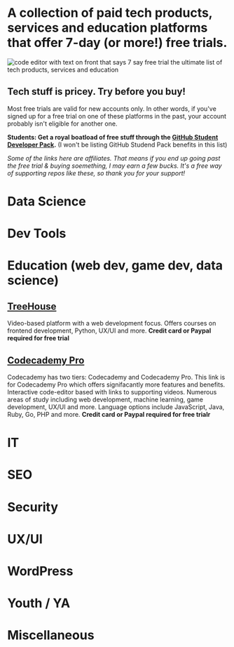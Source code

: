 

# A collection of paid tech products, services and education platforms that offer 7-day (or more!) free trials.

![code editor with text on front that says 7 say free trial the ultimate list of tech products, services and education](https://realtoughcandy.com/wp-content/uploads/2020/11/tech-products-7-day-free-trial-github.jpg)

## Tech stuff is pricey. Try before you buy! 

Most free trials are valid for new accounts only. In other words, if you've signed up for a free trial on one of these platforms in the past, your account probably isn't eligible for another one. 

**Students: Get a royal boatload of free stuff through the [GitHub Student Developer Pack](https://education.github.com/pack).** (I won't be listing GitHub Studend Pack benefits in this list)

_Some of the links here are affiliates. That means if you end up going past the free trial & buying soemething, I may earn a few bucks. It's a free way of supporting repos like these, so thank you for your support!_ 

# Data Science

# Dev Tools

# Education (web dev, game dev, data science)

## [TreeHouse](https://bit.ly/3ekKpH6)
Video-based platform with a web development focus. Offers courses on frontend development, Python, UX/UI and more. **Credit card or Paypal required for free trial**

## [Codecademy Pro](https://bit.ly/2TQ38ky)
Codecademy has two tiers: Codecademy and Codecademy Pro. This link is for Codecademy Pro which offers signifacantly more features and benefits. Interactive code-editor based with links to supporting videos. Numerous areas of study including web development, machine learning, game development, UX/UI and more. Language options include JavaScript, Java, Ruby, Go, PHP and more.  **Credit card or Paypal required for free trialr**

# IT

# SEO

# Security

# UX/UI

# WordPress

# Youth / YA

# Miscellaneous 
